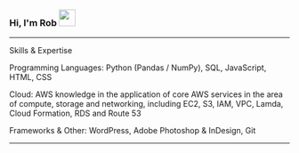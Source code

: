 ### Hi, I'm Rob <img src="https://raw.githubusercontent.com/MartinHeinz/MartinHeinz/master/wave.gif" width="30px">

---

Skills & Expertise

Programming Languages: Python (Pandas / NumPy), SQL, JavaScript, HTML, CSS

Cloud: AWS knowledge in the application of core AWS services in the area of compute, storage and networking, including EC2, S3, IAM, VPC, Lamda, Cloud Formation, RDS and Route 53

Frameworks & Other: WordPress, Adobe Photoshop & InDesign, Git

---
